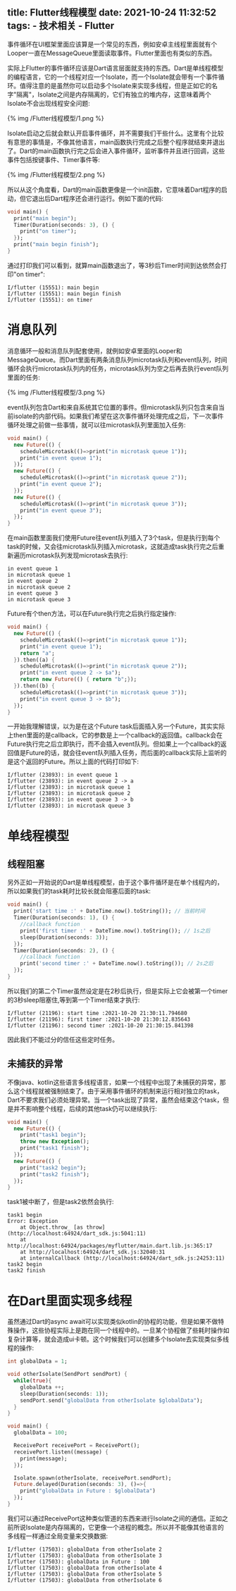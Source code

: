 title: Flutter线程模型
date: 2021-10-24 11:32:52
tags:
    - 技术相关
    - Flutter
---

事件循环在UI框架里面应该算是一个常见的东西，例如安卓主线程里面就有个Looper一直在MessageQueue里面读取事件。Flutter里面也有类似的东西。

实际上Flutter的事件循环应该是Dart语言层面就支持的东西。Dart是单线程模型的编程语言，它的一个线程对应一个Isolate，而一个Isolate就会带有一个事件循环。值得注意的是虽然你可以启动多个Isolate来实现多线程，但是正如它的名字"隔离"，Isolate之间是内存隔离的，它们有独立的堆内存，这意味着两个Isolate不会出现线程安全问题:


{% img /Flutter线程模型/1.png %}

Isolate启动之后就会默认开启事件循环，并不需要我们干些什么。这里有个比较有意思的事情是，不像其他语言，main函数执行完成之后整个程序就结束并退出了。Dart的main函数执行完之后会进入事件循环，监听事件并且进行回调，这些事件包括按键事件、Timer事件等:


{% img /Flutter线程模型/2.png %}

所以从这个角度看，Dart的main函数更像是一个init函数，它意味着Dart程序的启动，但它退出后Dart程序还会进行运行。例如下面的代码:

```dart
void main() {
  print("main begin");
  Timer(Duration(seconds: 3), () {
    print("on timer");
  });
  print("main begin finish");
}
```

通过打印我们可以看到，就算main函数退出了，等3秒后Timer时间到达依然会打印"on timer":

```
I/flutter (15551): main begin
I/flutter (15551): main begin finish
I/flutter (15551): on timer
```

# 消息队列

消息循环一般和消息队列配套使用，就例如安卓里面的Looper和MessageQueue。而Dart里面有两条消息队列microtask队列和event队列，时间循环会执行microtask队列内的任务，microtask队列为空之后再去执行event队列里面的任务:

{% img /Flutter线程模型/3.png %}

event队列包含Dart和来自系统其它位置的事件。但microtask队列只包含来自当前isolate的内部代码。如果我们希望在这次事件循环处理完成之后，下一次事件循环处理之前做一些事情，就可以往microtask队列里面加入任务:

```Dart
void main() {
  new Future(() {
    scheduleMicrotask(()=>print("in microtask queue 1"));
    print("in event queue 1");
  });
  new Future(() {
    scheduleMicrotask(()=>print("in microtask queue 2"));
    print("in event queue 2");
  });
  new Future(() {
    scheduleMicrotask(()=>print("in microtask queue 3"));
    print("in event queue 3");
  });
}
```

在main函数里面我们使用Future往event队列插入了3个task，但是执行到每个task的时候，又会往microtask队列插入microtask，这就造成task执行完之后重新遍历microtask队列发现microtask去执行:

```
in event queue 1
in microtask queue 1
in event queue 2
in microtask queue 2
in event queue 3
in microtask queue 3
```

Future有个then方法，可以在Future执行完之后执行指定操作:

```Dart
void main() {
  new Future(() {
    scheduleMicrotask(()=>print("in microtask queue 1"));
    print("in event queue 1");
    return "a";
  }).then((a) {
    scheduleMicrotask(()=>print("in microtask queue 2"));
    print("in event queue 2 -> $a");
    return new Future(() { return "b";});
  }).then((b) {
    scheduleMicrotask(()=>print("in microtask queue 3"));
    print("in event queue 3 -> $b");
  });
}
```

一开始我理解错误，以为是在这个Future task后面插入另一个Future，其实实际上then里面的是callback，它的参数是上一个callback的返回值。callback会在Future执行完之后立即执行，而不会插入event队列。但如果上一个callback的返回值是Future的话，就会往event队列插入任务，而后面的callback实际上监听的是这个返回的Future。所以上面的代码打印如下:

````
I/flutter (23893): in event queue 1
I/flutter (23893): in event queue 2 -> a
I/flutter (23893): in microtask queue 1
I/flutter (23893): in microtask queue 2
I/flutter (23893): in event queue 3 -> b
I/flutter (23893): in microtask queue 3
````

# 单线程模型

## 线程阻塞

另外正如一开始说的Dart是单线程模型，由于这个事件循环是在单个线程内的，所以如果我们的task耗时比较长就会阻塞后面的task:

```Dart
void main() {
  print('start time :' + DateTime.now().toString()); // 当前时间
  Timer(Duration(seconds: 1), () {
    //callback function
    print('first timer :' + DateTime.now().toString()); // 1s之后
    sleep(Duration(seconds: 3));
  });
  Timer(Duration(seconds: 2), () {
    //callback function
    print('second timer :' + DateTime.now().toString()); // 2s之后
  });
}
```

所以我们的第二个Timer虽然设定是在2秒后执行，但是实际上它会被第一个timer的3秒sleep阻塞住,等到第一个Timer结束才执行:

```
I/flutter (21196): start time :2021-10-20 21:30:11.794680
I/flutter (21196): first timer :2021-10-20 21:30:12.835643
I/flutter (21196): second timer :2021-10-20 21:30:15.841398
```

因此我们不能过分的信任这些定时任务。

## 未捕获的异常

不像java、kotlin这些语言多线程语言，如果一个线程中出现了未捕获的异常，那么这个线程就被强制结束了。由于采用事件循环的机制来运行相对独立的task，Dart不要求我们必须处理异常。当一个task出现了异常，虽然会结束这个task，但是并不影响整个线程，后续的其他task仍可以继续执行:

```dart
void main() {
  new Future(() {
    print("task1 begin");
    throw new Exception();
    print("task1 finish");
  });
  new Future(() {
    print("task2 begin");
    print("task2 finish");
  });
}
```

task1被中断了，但是task2依然会执行:

```
task1 begin
Error: Exception
    at Object.throw_ [as throw] (http://localhost:64924/dart_sdk.js:5041:11)
    at http://localhost:64924/packages/myflutter/main.dart.lib.js:365:17
    at http://localhost:64924/dart_sdk.js:32040:31
    at internalCallback (http://localhost:64924/dart_sdk.js:24253:11)
task2 begin
task2 finish
```

# 在Dart里面实现多线程

虽然通过Dart的async await可以实现类似kotlin的协程的功能，但是如果不做特殊操作，这些协程实际上是跑在同一个线程中的。一旦某个协程做了些耗时操作如复杂计算等，就会造成ui卡顿。这个时候我们可以创建多个Isolate去实现类似多线程的操作:

```Dart
int globalData = 1;

void otherIsolate(SendPort sendPort) {
  while(true){
    globalData ++;
    sleep(Duration(seconds: 1));
    sendPort.send("globalData from otherIsolate $globalData");
  }
}

void main() {
  globalData = 100;

  ReceivePort receivePort = ReceivePort();
  receivePort.listen((message) {
    print(message);
  });

  Isolate.spawn(otherIsolate, receivePort.sendPort);
  Future.delayed(Duration(seconds: 3), ()=>{
    print("globalData in Future : $globalData")
  });
}
```

我们可以通过ReceivePort这种类似管道的东西来进行Isolate之间的通信。正如之前所说Isolate是内存隔离的，它更像一个进程的概念。所以并不能像其他语言的多线程一样通过全局变量来交换数据:

```
I/flutter (17503): globalData from otherIsolate 2
I/flutter (17503): globalData from otherIsolate 3
I/flutter (17503): globalData in Future : 100
I/flutter (17503): globalData from otherIsolate 4
I/flutter (17503): globalData from otherIsolate 5
I/flutter (17503): globalData from otherIsolate 6
```

